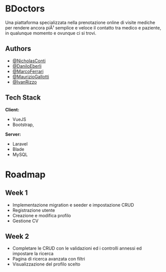 # BDoctors

Una piattaforma specializzata nella prenotazione online di visite mediche per rendere ancora piÃ¹ semplice e veloce il contatto tra medico e paziente, in qualunque momento e ovunque ci si trovi.

## Authors

- [@NicholasConti](https://github.com/NicholasConti)
- [@DaniloEberli](https://github.com/daniloeberli)
- [@MarcoFerrari](https://github.com/FerrariMarc0)
- [@MaurizioGallotti](https://github.com/Th4Dude)
- [@IvanRizzo](https://www.github.com/IvanRizzo28)
## Tech Stack

**Client:** 
- VueJS
- Bootstrap,

**Server:** 
- Laravel
- Blade
- MySQL
# Roadmap
## Week 1

- Implementazione migration e seeder e impostazione CRUD
- Registrazione utente
- Creazione e modifica profilo
- Gestione CV

## Week 2

- Completare le CRUD con le validazioni ed i controlli annessi ed impostare la ricerca
- Pagina di ricerca avanzata con filtri
- Visualizzazione del profilo scelto
